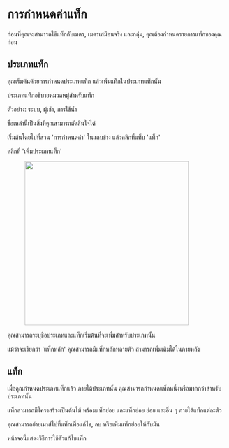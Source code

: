 # การกำหนดค่าแท็ก

ก่อนที่คุณจะสามารถใช้แท็กกับเมตร, เมตรเสมือนจริง และกลุ่ม, คุณต้องกำหนดรายการแท็กของคุณก่อน



## ประเภทแท็ก

คุณเริ่มต้นด้วยการกำหนดประเภทแท็ก แล้วเพิ่มแท็กในประเภทแท็กนั้น

ประเภทแท็กอธิบายหมวดหมู่สำหรับแท็ก

ตัวอย่าง: ระบบ, ผู้เช่า, การใช้น้ำ

ชื่อเหล่านี้เป็นสิ่งที่คุณสามารถตัดสินใจได้

เริ่มต้นโดยไปที่ส่วน 'การกำหนดค่า' ในแถบข้าง แล้วคลิกที่แท็บ 'แท็ก'

คลิกที่ 'เพิ่มประเภทแท็ก'

<figure><img src="../../.gitbook/assets/image (9).png" alt="" width="375"><figcaption></figcaption></figure>

คุณสามารถระบุชื่อประเภทและแท็กเริ่มต้นที่จะเพิ่มสำหรับประเภทนั้น

แม้ว่าจะเรียกว่า 'แท็กหลัก' คุณสามารถมีแท็กหลักหลายตัว สามารถเพิ่มเติมได้ในภายหลัง



## แท็ก

เมื่อคุณกำหนดประเภทแท็กแล้ว ภายใต้ประเภทนั้น คุณสามารถกำหนดแท็กหนึ่งหรือมากกว่าสำหรับประเภทนั้น

แท็กสามารถมีโครงสร้างเป็นต้นไม้ พร้อมแท็กย่อย และแท็กย่อย ย่อย และอื่น ๆ ภายใต้แท็กแต่ละตัว

คุณสามารถย้ายเมาส์ไปที่แท็กเพื่อแก้ไข, ลบ หรือเพิ่มแท็กย่อยให้กับมัน

หน้าจอนี้แสดงวิธีการใช้ตัวแก้ไขแท็ก

<figure><img src="../../.gitbook/assets/image (10).png" alt=""><figcaption></figcaption></figure>
